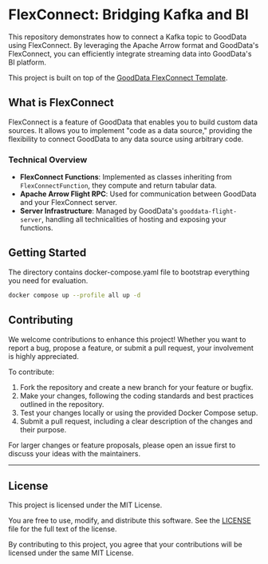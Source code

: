 # FlexConnect: Bridging Kafka and BI

This repository demonstrates how to connect a Kafka topic to GoodData using FlexConnect. By leveraging the Apache Arrow format and GoodData's FlexConnect, you can efficiently integrate streaming data into GoodData's BI platform.

This project is built on top of the [GoodData FlexConnect Template](https://github.com/gooddata/gooddata-flexconnect-template).

## What is FlexConnect

FlexConnect is a feature of GoodData that enables you to build custom data sources. It allows you to implement "code as a data source," providing the flexibility to connect GoodData to any data source using arbitrary code.

### Technical Overview

- **FlexConnect Functions**: Implemented as classes inheriting from `FlexConnectFunction`, they compute and return tabular data.
- **Apache Arrow Flight RPC**: Used for communication between GoodData and your FlexConnect server.
- **Server Infrastructure**: Managed by GoodData's `gooddata-flight-server`, handling all technicalities of hosting and exposing your functions.

## Getting Started

The directory contains docker-compose.yaml file to bootstrap everything you need for evaluation.

```bash
docker compose up --profile all up -d
```

## Contributing

We welcome contributions to enhance this project! Whether you want to report a bug, propose a feature, or submit a pull request, your involvement is highly appreciated.

To contribute:

1. Fork the repository and create a new branch for your feature or bugfix.
2. Make your changes, following the coding standards and best practices outlined in the repository.
3. Test your changes locally or using the provided Docker Compose setup.
4. Submit a pull request, including a clear description of the changes and their purpose.

For larger changes or feature proposals, please open an issue first to discuss your ideas with the maintainers.

---

## License

This project is licensed under the MIT License.

You are free to use, modify, and distribute this software. See the [LICENSE](LICENSE.txt) file for the full text of the license.

By contributing to this project, you agree that your contributions will be licensed under the same MIT License.
